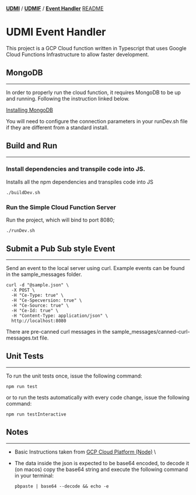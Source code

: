 [**UDMI**](../../) / [**UDMIF**](../) / [**Event Handler**](./) [README](#)

# UDMI Event Handler

This project is a GCP Cloud function written in Typescript that uses Google Cloud Functions Infrastructure to allow faster development.

## MongoDB
---

In order to properly run the cloud function, it requires MongoDB to be up and running.  Following the instruction linked below.

[Installing MongoDB](https://www.mongodb.com/docs/manual/administration/install-community/)

You will need to configure the connection parameters in your runDev.sh file if they are different from a standard install.

## Build and Run
---

### Install dependencies and transpile code into JS.

Installs all the npm dependencies and transpiles code into JS

```
./buildDev.sh
```

### Run the Simple Cloud Function Server

Run the project, which will bind to port 8080;

```
./runDev.sh
```

## Submit a Pub Sub style Event
---

Send an event to the local server using curl.  Example events can be found in the sample_messages folder.

```
curl -d "@sample.json" \
  -X POST \
  -H "Ce-Type: true" \
  -H "Ce-Specversion: true" \
  -H "Ce-Source: true" \
  -H "Ce-Id: true" \
  -H "Content-Type: application/json" \
  http://localhost:8080
```

There are pre-canned curl messages in the sample_messages/canned-curl-messages.txt file.

## Unit Tests
---

To run the unit tests once, issue the following command:

```
npm run test
```

or to run the tests automatically with every code change, issue the following command:

```
npm run testInteractive
```
## Notes
---

* Basic Instructions taken from [GCP Cloud Platform (Node)](https://github.com/GoogleCloudPlatform/functions-framework-nodejs) \
* The data inside the json is expected to be base64 encoded, to decode it (on macos) copy the base64 string and execute the following command in your terminal:

   ```
   pbpaste | base64 --decode && echo -e
   ```
